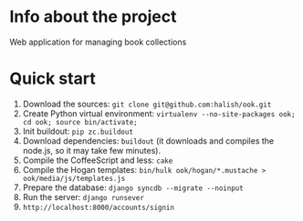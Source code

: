 Info about the project
======================

Web application for managing book collections

Quick start
===========

1. Download the sources: `git clone git@github.com:halish/ook.git`
2. Create Python virtual environment: `virtualenv --no-site-packages ook; cd ook; source bin/activate;`
3. Init buildout: `pip zc.buildout`
4. Download dependencies: `buildout` (it downloads and compiles the node.js, so it may take few minutes).
5. Compile the CoffeeScript and less: `cake`
6. Compile the Hogan templates: `bin/hulk ook/hogan/*.mustache > ook/media/js/templates.js`
7. Prepare the database: `django syncdb --migrate --noinput`
8. Run the server: `django runsever`
9. `http://localhost:8000/accounts/signin`
